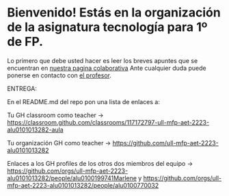 # Bienvenido! Estás en la organización de la asignatura tecnología para 1º de FP.

Lo primero que debe usted hacer es leer los breves apuntes que se encuentran en [nuestra pagina colaborativa](https://es.wikipedia.org/wiki/Tecnolog%C3%ADa)
Ante cualquier duda puede ponerse en contacto con [el profesor](https://github.com/ULL-MFP-AET-2223/profile-alejandro-febles-casquero-alu0101013282). 

ENTREGA: 

En el README.md del repo pon una lista de enlaces a:

Tu GH classroom como teacher -> https://classroom.github.com/classrooms/117172797-ull-mfp-aet-2223-alu0101013282-aula

Tu organización GH como teacher -> https://github.com/ull-mfp-aet-2223-alu0101013282

Enlaces a los GH profiles de los otros dos miembros del equipo -> https://github.com/orgs/ull-mfp-aet-2223-alu0101013282/people/alu0100199741Marlene y https://github.com/orgs/ull-mfp-aet-2223-alu0101013282/people/alu0100770032
